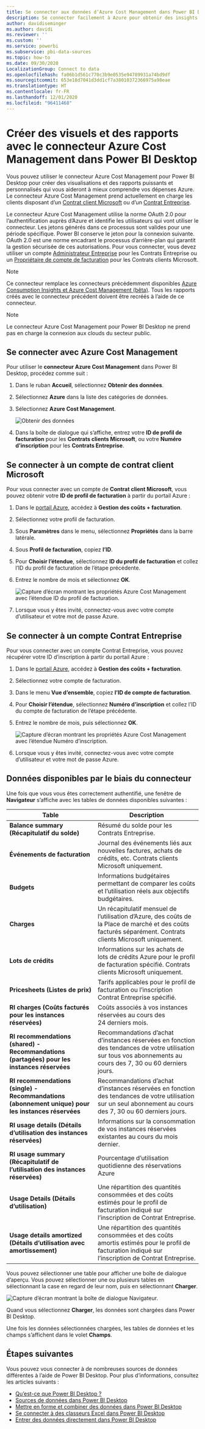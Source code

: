 ```yaml
---
title: Se connecter aux données d’Azure Cost Management dans Power BI Desktop
description: Se connecter facilement à Azure pour obtenir des insights sur le coût et l’utilisation d’Azure avec Power BI Desktop
author: davidiseminger
ms.author: davidi
ms.reviewer: ''
ms.custom: ''
ms.service: powerbi
ms.subservice: pbi-data-sources
ms.topic: how-to
ms.date: 09/30/2020
LocalizationGroup: Connect to data
ms.openlocfilehash: fa06b1d561c770c3b9e0535e94789931a74bd9df
ms.sourcegitcommit: 653e18d7041d3dd1cf7a38010372366975a98eae
ms.translationtype: HT
ms.contentlocale: fr-FR
ms.lasthandoff: 12/01/2020
ms.locfileid: "96411468"
---
```

# <a name="create-visuals-and-reports-with-the-azure-cost-management-connector-in-power-bi-desktop"></a>Créer des visuels et des rapports avec le connecteur Azure Cost Management dans Power BI Desktop

Vous pouvez utiliser le connecteur Azure Cost Management pour Power BI Desktop pour créer des visualisations et des rapports puissants et personnalisés qui vous aideront à mieux comprendre vos dépenses Azure. Le connecteur Azure Cost Management prend actuellement en charge les clients disposant d’un [Contrat client Microsoft](https://azure.microsoft.com/pricing/purchase-options/microsoft-customer-agreement/) ou d’un [Contrat Entreprise](https://azure.microsoft.com/pricing/enterprise-agreement/).  

Le connecteur Azure Cost Management utilise la norme OAuth 2.0 pour l’authentification auprès d’Azure et identifie les utilisateurs qui vont utiliser le connecteur. Les jetons générés dans ce processus sont valides pour une période spécifique. Power BI conserve le jeton pour la connexion suivante. OAuth 2.0 est une norme encadrant le processus d’arrière-plan qui garantit la gestion sécurisée de ces autorisations. Pour vous connecter, vous devez utiliser un compte [Administrateur Entreprise](/azure/billing/billing-understand-ea-roles) pour les Contrats Entreprise ou un [Propriétaire de compte de facturation](/azure/billing/billing-understand-mca-roles) pour les Contrats clients Microsoft. 

> [!NOTE]
> Ce connecteur remplace les connecteurs précédemment disponibles [Azure Consumption Insights et Azure Cost Management (bêta)](desktop-connect-azure-consumption-insights.md). Tous les rapports créés avec le connecteur précédent doivent être recréés à l’aide de ce connecteur.

> [!NOTE]
> Le connecteur Azure Cost Management pour Power BI Desktop ne prend pas en charge la connexion aux clouds du secteur public. 


## <a name="connect-using-azure-cost-management"></a>Se connecter avec Azure Cost Management

Pour utiliser le **connecteur Azure Cost Management** dans Power BI Desktop, procédez comme suit :

1.  Dans le ruban **Accueil**, sélectionnez **Obtenir des données**.
2.  Sélectionnez **Azure** dans la liste des catégories de données.
3.  Sélectionnez **Azure Cost Management**.

    ![Obtenir des données](media/desktop-connect-azure-cost-management/azure-cost-management-00b.png)

4. Dans la boîte de dialogue qui s’affiche, entrez votre **ID de profil de facturation** pour les **Contrats clients Microsoft**, ou votre **Numéro d’inscription** pour les **Contrats Entreprise**. 


## <a name="connect-to-a-microsoft-customer-agreement-account"></a>Se connecter à un compte de contrat client Microsoft 

Pour vous connecter avec un compte de **Contrat client Microsoft**, vous pouvez obtenir votre **ID de profil de facturation** à partir du portail Azure :

1.  Dans le [portail Azure](https://portal.azure.com/), accédez à **Gestion des coûts + facturation**.
2.  Sélectionnez votre profil de facturation. 
3.  Sous **Paramètres** dans le menu, sélectionnez **Propriétés** dans la barre latérale.
4.  Sous **Profil de facturation**, copiez **l’ID**. 
5.  Pour **Choisir l’étendue**, sélectionnez **ID du profil de facturation** et collez l’ID du profil de facturation de l’étape précédente. 
6.  Entrez le nombre de mois et sélectionnez **OK**.

    ![Capture d’écran montrant les propriétés Azure Cost Management avec l’étendue ID du profil de facturation.](media/desktop-connect-azure-cost-management/azure-cost-management-01a.png)

7.  Lorsque vous y êtes invité, connectez-vous avec votre compte d’utilisateur et votre mot de passe Azure. 


## <a name="connect-to-an-enterprise-agreement-account"></a>Se connecter à un compte Contrat Entreprise

Pour vous connecter avec un compte Contrat Entreprise, vous pouvez récupérer votre ID d’inscription à partir du portail Azure :

1.  Dans le [portail Azure](https://portal.azure.com/), accédez à **Gestion des coûts + facturation**.
2.  Sélectionnez votre compte de facturation.
3.  Dans le menu **Vue d’ensemble**, copiez **l’ID de compte de facturation**.
4.  Pour **Choisir l’étendue**, sélectionnez **Numéro d’inscription** et collez l’ID du compte de facturation de l’étape précédente. 
5.  Entrez le nombre de mois, puis sélectionnez **OK**.

    ![Capture d’écran montrant les propriétés Azure Cost Management avec l’étendue Numéro d’inscription.](media/desktop-connect-azure-cost-management/azure-cost-management-01b.png)

6.  Lorsque vous y êtes invité, connectez-vous avec votre compte d’utilisateur et votre mot de passe Azure. 

## <a name="data-available-through-the-connector"></a>Données disponibles par le biais du connecteur

Une fois que vous vous êtes correctement authentifié, une fenêtre de **Navigateur** s’affiche avec les tables de données disponibles suivantes :



| **Table** | **Description** |
| --- | --- |
| **Balance summary (Récapitulatif du solde)** | Résumé du solde pour les Contrats Entreprise. |
| **Événements de facturation** | Journal des événements liés aux nouvelles factures, achats de crédits, etc. Contrats clients Microsoft uniquement. |
| **Budgets** | Informations budgétaires permettant de comparer les coûts et l’utilisation réels aux objectifs budgétaires. |
| **Charges** | Un récapitulatif mensuel de l’utilisation d’Azure, des coûts de la Place de marché et des coûts facturés séparément. Contrats clients Microsoft uniquement. |
| **Lots de crédits** | Informations sur les achats de lots de crédits Azure pour le profil de facturation spécifié. Contrats clients Microsoft uniquement. |
| **Pricesheets (Listes de prix)** | Tarifs applicables pour le profil de facturation ou l’inscription Contrat Entreprise spécifié. |
| **RI charges (Coûts facturés pour les instances réservées)** | Coûts associés à vos instances réservées au cours des 24 derniers mois. |
| **RI recommendations (shared) - Recommandations (partagées) pour les instances réservées** | Recommandations d’achat d’instances réservées en fonction des tendances de votre utilisation sur tous vos abonnements au cours des 7, 30 ou 60 derniers jours. |
| **RI recommendations (single) - Recommandations (abonnement unique) pour les instances réservées** | Recommandations d’achat d’instances réservées en fonction des tendances de votre utilisation sur un seul abonnement au cours des 7, 30 ou 60 derniers jours. |
| **RI usage details (Détails d’utilisation des instances réservées)** | Informations sur la consommation de vos instances réservées existantes au cours du mois dernier. |
| **RI usage summary (Récapitulatif de l’utilisation des instances réservées)** | Pourcentage d’utilisation quotidienne des réservations Azure |
| **Usage Details (Détails d’utilisation)** | Une répartition des quantités consommées et des coûts estimés pour le profil de facturation indiqué sur l’inscription de Contrat Entreprise. |
| **Usage details amortized (Détails d’utilisation avec amortissement)** | Une répartition des quantités consommées et des coûts amortis estimés pour le profil de facturation indiqué sur l’inscription de Contrat Entreprise. |

Vous pouvez sélectionner une table pour afficher une boîte de dialogue d’aperçu. Vous pouvez sélectionner une ou plusieurs tables en sélectionnant la case en regard de leur nom, puis en sélectionnant **Charger**.

![Capture d’écran montrant la boîte de dialogue Navigateur.](media/desktop-connect-azure-cost-management/azure-cost-management-01c.png)

Quand vous sélectionnez **Charger**, les données sont chargées dans Power BI Desktop. 

Une fois les données sélectionnées chargées, les tables de données et les champs s’affichent dans le volet **Champs**.


## <a name="next-steps"></a>Étapes suivantes

Vous pouvez vous connecter à de nombreuses sources de données différentes à l’aide de Power BI Desktop. Pour plus d’informations, consultez les articles suivants :

* [Qu’est-ce que Power BI Desktop ?](../fundamentals/desktop-what-is-desktop.md)
* [Sources de données dans Power BI Desktop](desktop-data-sources.md)
* [Mettre en forme et combiner des données dans Power BI Desktop](desktop-shape-and-combine-data.md)
* [Se connecter à des classeurs Excel dans Power BI Desktop](desktop-connect-excel.md)   
* [Entrer des données directement dans Power BI Desktop](desktop-enter-data-directly-into-desktop.md)